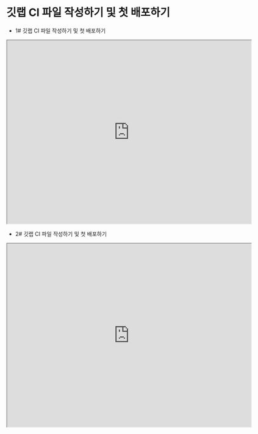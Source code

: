 # 깃랩 CI 파일 작성하기 및 첫 배포하기

- 1# 깃랩 CI 파일 작성하기 및 첫 배포하기
<iframe src="https://drive.google.com/file/d/1uyp_8ilL5v-lv-RmAU4CDVXYvS5eRYX3/preview" width="640" height="480"></iframe>

- 2# 깃랩 CI 파일 작성하기 및 첫 배포하기
<iframe src="https://drive.google.com/file/d/1nJa1oPEuJGOcJwSrRffxuF-1bZn1hw0p/preview" width="640" height="480"></iframe>